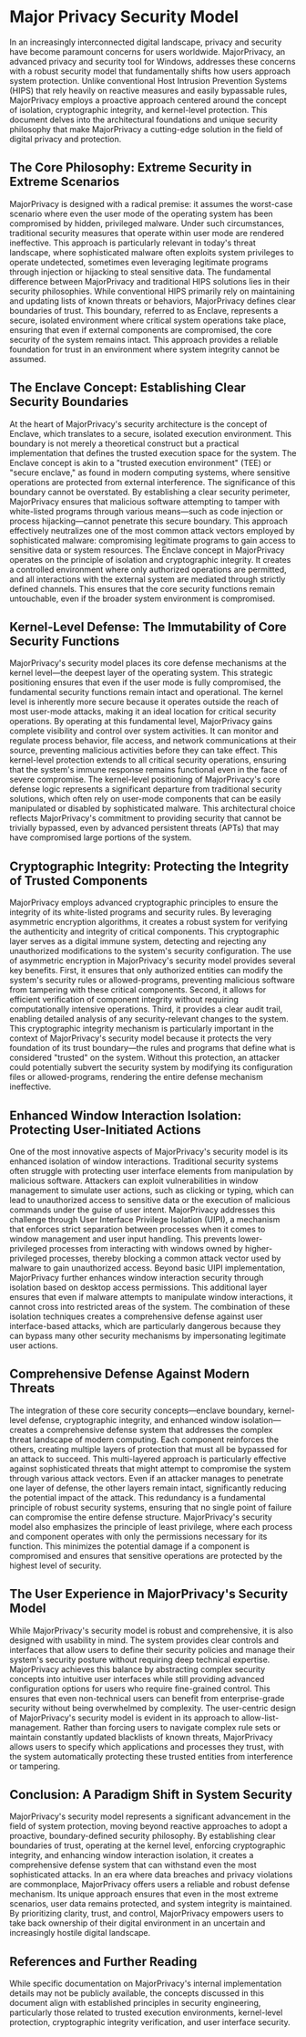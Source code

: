 
# Major Privacy Security Model
In an increasingly interconnected digital landscape, privacy and security have become paramount concerns for users worldwide. MajorPrivacy, an advanced privacy and security tool for Windows, addresses these concerns with a robust security model that fundamentally shifts how users approach system protection. Unlike conventional Host Intrusion Prevention Systems (HIPS) that rely heavily on reactive measures and easily bypassable rules, MajorPrivacy employs a proactive approach centered around the concept of isolation, cryptographic integrity, and kernel-level protection. This document delves into the architectural foundations and unique security philosophy that make MajorPrivacy a cutting-edge solution in the field of digital privacy and protection.
## The Core Philosophy: Extreme Security in Extreme Scenarios
MajorPrivacy is designed with a radical premise: it assumes the worst-case scenario where even the user mode of the operating system has been compromised by hidden, privileged malware. Under such circumstances, traditional security measures that operate within user mode are rendered ineffective. This approach is particularly relevant in today's threat landscape, where sophisticated malware often exploits system privileges to operate undetected, sometimes even leveraging legitimate programs through injection or hijacking to steal sensitive data.
The fundamental difference between MajorPrivacy and traditional HIPS solutions lies in their security philosophies. While conventional HIPS primarily rely on maintaining and updating lists of known threats or behaviors, MajorPrivacy defines clear boundaries of trust. This boundary, referred to as Enclave, represents a secure, isolated environment where critical system operations take place, ensuring that even if external components are compromised, the core security of the system remains intact. This approach provides a reliable foundation for trust in an environment where system integrity cannot be assumed.
## The Enclave Concept: Establishing Clear Security Boundaries
At the heart of MajorPrivacy's security architecture is the concept of Enclave, which translates to a secure, isolated execution environment. This boundary is not merely a theoretical construct but a practical implementation that defines the trusted execution space for the system. The Enclave concept is akin to a "trusted execution environment" (TEE) or "secure enclave," as found in modern computing systems, where sensitive operations are protected from external interference.
The significance of this boundary cannot be overstated. By establishing a clear security perimeter, MajorPrivacy ensures that malicious software attempting to tamper with white-listed programs through various means—such as code injection or process hijacking—cannot penetrate this secure boundary. This approach effectively neutralizes one of the most common attack vectors employed by sophisticated malware: compromising legitimate programs to gain access to sensitive data or system resources.
The Enclave concept in MajorPrivacy operates on the principle of isolation and cryptographic integrity. It creates a controlled environment where only authorized operations are permitted, and all interactions with the external system are mediated through strictly defined channels. This ensures that the core security functions remain untouchable, even if the broader system environment is compromised.
## Kernel-Level Defense: The Immutability of Core Security Functions
MajorPrivacy's security model places its core defense mechanisms at the kernel level—the deepest layer of the operating system. This strategic positioning ensures that even if the user mode is fully compromised, the fundamental security functions remain intact and operational. The kernel level is inherently more secure because it operates outside the reach of most user-mode attacks, making it an ideal location for critical security operations.
By operating at this fundamental level, MajorPrivacy gains complete visibility and control over system activities. It can monitor and regulate process behavior, file access, and network communications at their source, preventing malicious activities before they can take effect. This kernel-level protection extends to all critical security operations, ensuring that the system's immune response remains functional even in the face of severe compromise.
The kernel-level positioning of MajorPrivacy's core defense logic represents a significant departure from traditional security solutions, which often rely on user-mode components that can be easily manipulated or disabled by sophisticated malware. This architectural choice reflects MajorPrivacy's commitment to providing security that cannot be trivially bypassed, even by advanced persistent threats (APTs) that may have compromised large portions of the system.
## Cryptographic Integrity: Protecting the Integrity of Trusted Components
MajorPrivacy employs advanced cryptographic principles to ensure the integrity of its white-listed programs and security rules. By leveraging asymmetric encryption algorithms, it creates a robust system for verifying the authenticity and integrity of critical components. This cryptographic layer serves as a digital immune system, detecting and rejecting any unauthorized modifications to the system's security configuration.
The use of asymmetric encryption in MajorPrivacy's security model provides several key benefits. First, it ensures that only authorized entities can modify the system's security rules or allowed-programs, preventing malicious software from tampering with these critical components. Second, it allows for efficient verification of component integrity without requiring computationally intensive operations. Third, it provides a clear audit trail, enabling detailed analysis of any security-relevant changes to the system.
This cryptographic integrity mechanism is particularly important in the context of MajorPrivacy's security model because it protects the very foundation of its trust boundary—the rules and programs that define what is considered "trusted" on the system. Without this protection, an attacker could potentially subvert the security system by modifying its configuration files or allowed-programs, rendering the entire defense mechanism ineffective.
## Enhanced Window Interaction Isolation: Protecting User-Initiated Actions
One of the most innovative aspects of MajorPrivacy's security model is its enhanced isolation of window interactions. Traditional security systems often struggle with protecting user interface elements from manipulation by malicious software. Attackers can exploit vulnerabilities in window management to simulate user actions, such as clicking or typing, which can lead to unauthorized access to sensitive data or the execution of malicious commands under the guise of user intent.
MajorPrivacy addresses this challenge through User Interface Privilege Isolation (UIPI), a mechanism that enforces strict separation between processes when it comes to window management and user input handling. This prevents lower-privileged processes from interacting with windows owned by higher-privileged processes, thereby blocking a common attack vector used by malware to gain unauthorized access.
Beyond basic UIPI implementation, MajorPrivacy further enhances window interaction security through isolation based on desktop access permissions. This additional layer ensures that even if malware attempts to manipulate window interactions, it cannot cross into restricted areas of the system. The combination of these isolation techniques creates a comprehensive defense against user interface-based attacks, which are particularly dangerous because they can bypass many other security mechanisms by impersonating legitimate user actions.
## Comprehensive Defense Against Modern Threats
The integration of these core security concepts—enclave boundary, kernel-level defense, cryptographic integrity, and enhanced window isolation—creates a comprehensive defense system that addresses the complex threat landscape of modern computing. Each component reinforces the others, creating multiple layers of protection that must all be bypassed for an attack to succeed.
This multi-layered approach is particularly effective against sophisticated threats that might attempt to compromise the system through various attack vectors. Even if an attacker manages to penetrate one layer of defense, the other layers remain intact, significantly reducing the potential impact of the attack. This redundancy is a fundamental principle of robust security systems, ensuring that no single point of failure can compromise the entire defense structure.
MajorPrivacy's security model also emphasizes the principle of least privilege, where each process and component operates with only the permissions necessary for its function. This minimizes the potential damage if a component is compromised and ensures that sensitive operations are protected by the highest level of security.
## The User Experience in MajorPrivacy's Security Model
While MajorPrivacy's security model is robust and comprehensive, it is also designed with usability in mind. The system provides clear controls and interfaces that allow users to define their security policies and manage their system's security posture without requiring deep technical expertise.
MajorPrivacy achieves this balance by abstracting complex security concepts into intuitive user interfaces while still providing advanced configuration options for users who require fine-grained control. This ensures that even non-technical users can benefit from enterprise-grade security without being overwhelmed by complexity.
The user-centric design of MajorPrivacy's security model is evident in its approach to allow-list-management. Rather than forcing users to navigate complex rule sets or maintain constantly updated blacklists of known threats, MajorPrivacy allows users to specify which applications and processes they trust, with the system automatically protecting these trusted entities from interference or tampering.
## Conclusion: A Paradigm Shift in System Security
MajorPrivacy's security model represents a significant advancement in the field of system protection, moving beyond reactive approaches to adopt a proactive, boundary-defined security philosophy. By establishing clear boundaries of trust, operating at the kernel level, enforcing cryptographic integrity, and enhancing window interaction isolation, it creates a comprehensive defense system that can withstand even the most sophisticated attacks.
In an era where data breaches and privacy violations are commonplace, MajorPrivacy offers users a reliable and robust defense mechanism. Its unique approach ensures that even in the most extreme scenarios, user data remains protected, and system integrity is maintained. By prioritizing clarity, trust, and control, MajorPrivacy empowers users to take back ownership of their digital environment in an uncertain and increasingly hostile digital landscape.
## References and Further Reading
While specific documentation on MajorPrivacy's internal implementation details may not be publicly available, the concepts discussed in this document align with established principles in security engineering, particularly those related to trusted execution environments, kernel-level protection, cryptographic integrity verification, and user interface security. 
